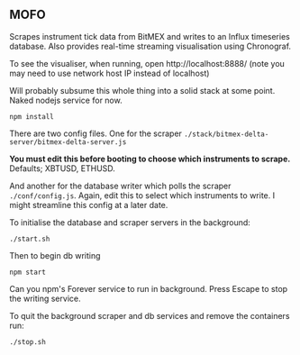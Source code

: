 
## MOFO

Scrapes instrument tick data from BitMEX and writes to an Influx timeseries database.
Also provides real-time streaming visualisation using Chronograf.

To see the visualiser, when running, open http://localhost:8888/
(note you may need to use network host IP instead of localhost)

Will probably subsume this whole thing into a solid stack at some point. Naked nodejs service for now.


```npm install```

There are two config files. One for the scraper `./stack/bitmex-delta-server/bitmex-delta-server.js`

**You must edit this before booting to choose which instruments to scrape.** Defaults; XBTUSD, ETHUSD.

And another for the database writer which polls the scraper `./conf/config.js`. Again, edit this to select which instruments to write. I might streamline this config at a later date.

To initialise the database and scraper servers in the background:

```
./start.sh
```

Then to begin db writing

```
npm start
```
Can you npm's Forever service to run in background.
Press Escape to stop the writing service.


To quit the background scraper and db services and remove the containers run:

```
./stop.sh
```
